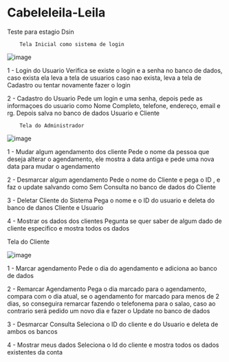 # Cabeleleila-Leila

Teste para estagio Dsin


        Tela Inicial como sistema de login

![image](https://github.com/LucasMatheus144/Cabeleleila-Leila/assets/79222732/2a470257-aa9d-4854-ab0e-488cecd61c6b)


1 - Login do Usuario
  Verifica se existe o login e a senha no banco de dados, caso exista ela leva a tela de usuarios
  caso nao exista, leva a tela de Cadastro ou tentar novamente fazer o login
  
2 - Cadastro do Usuario
  Pede um login e uma senha, depois pede as informaçoes do usuario como Nome Completo, telefone, 
  endereço, email e rg. Depois salva no banco de dados Usuario e Cliente
 
        Tela do Administrador
 
 ![image](https://github.com/LucasMatheus144/Cabeleleila-Leila/assets/79222732/ceffcb0f-c4a4-4ab8-bdde-f63222ca542d)
 
 
1 - Mudar algum agendamento dos cliente
  Pede o nome da pessoa que deseja alterar o agendamento, ele mostra a data antiga e pede uma nova
  data para mudar o agendamento
  
2 - Desmarcar algum agendamento
  Pede o nome do Cliente e pega o ID , e faz o update salvando como Sem Consulta no banco de dados do Cliente

3 - Deletar Cliente do Sistema
  Pega o nome e o ID do usuario e deleta do banco de danos Cliente e Usuario
  
4 - Mostrar os dados dos clientes
  Pegunta se quer saber de algum dado de cliente especifico e mostra todos os dados
  
Tela do Cliente

![image](https://github.com/LucasMatheus144/Cabeleleila-Leila/assets/79222732/f5a515b1-4bd2-4b64-8616-e0e7f21f05ca)


1 - Marcar agendamento
  Pede o dia do agendamento e adiciona ao banco de dados
  
2 - Remarcar Agendamento
  Pega o dia marcado para o agendamento, compara com o dia atual, se o agendamento for marcado para menos de 2 dias,
  so conseguira remarcar fazendo o telefonema para o salao, caso ao contrario será pedido um novo dia e fazer o 
  Update no banco de dados
  
3 - Desmarcar Consulta
  Seleciona o ID do cliente e do Usuario e deleta de ambos os bancos
  
4 - Mostrar meus dados
  Seleciona o Id do cliente e mostra todos os dados existentes da conta
  
